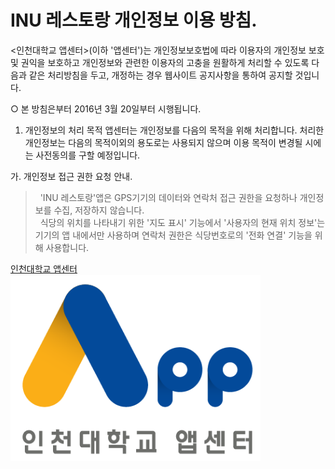 # INU 레스토랑 개인정보 이용 방침.

<인천대학교 앱센터>(이하 '앱센터')는 개인정보보호법에 따라 이용자의 개인정보 보호 및   권익을 보호하고 개인정보와 관련한 이용자의 고충을 원활하게 처리할 수 있도록 다음과 같은 처리방침을 두고, 개정하는 경우 웹사이트 공지사항을 통하여 공지할 것입니다.

○ 본 방침은부터 2016년 3월 20일부터 시행됩니다.

1. 개인정보의 처리 목적 앱센터는 개인정보를 다음의 목적을 위해 처리합니다. 처리한 개인정보는 다음의 목적이외의 용도로는 사용되지 않으며 이용 목적이 변경될 시에는 사전동의를 구할 예정입니다.

가. 개인정보 접근 권한 요청 안내.

 > &nbsp;&nbsp;'INU 레스토랑'앱은 GPS기기의 데이터와 연락처 접근 권한을 요청하나 개인정보를 수집, 저장하지 않습니다.  
 > &nbsp;&nbsp;식당의 위치를 나타내기 위한 '지도 표시' 기능에서 '사용자의 현재 위치 정보'는 기기의 앱 내에서만 사용하며 연락처 권한은 식당번호로의 '전화 연결' 기능을 위해 사용합니다.  

[인천대학교 앱센터  
<img src="https://raw.githubusercontent.com/inu-appcenter/Terms-Temp/b2dd84bb84457461607a6b2e33cecaf677586f94/INU%20Appcenter%20Logo.png" alt="앱센터 로고" width="400px"/>](https://inu-appcenter.github.io)